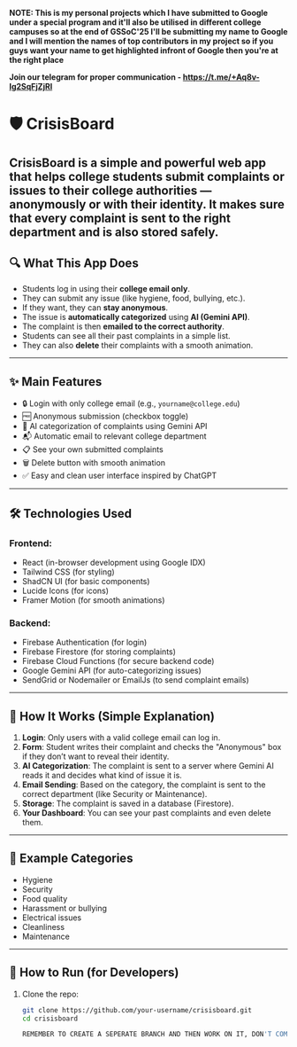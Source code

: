 **NOTE: This is my personal projects which I have submitted to Google under a special program and it'll also be utilised in different college campuses so at the end of GSSoC'25 I'll be submitting my name to Google and I will mention the names of top contributors in my project so if you guys want your name to get highlighted infront of Google then you're at the right place**

**Join our telegram for proper communication - https://t.me/+Aq8v-Ig2SqFjZjRl**


# 🛡️ CrisisBoard

CrisisBoard is a simple and powerful web app that helps college students submit complaints or issues to their college authorities — **anonymously or with their identity**. It makes sure that every complaint is sent to the right department and is also stored safely.
---

## 🔍 What This App Does

- Students log in using their **college email only**.
- They can submit any issue (like hygiene, food, bullying, etc.).
- If they want, they can **stay anonymous**.
- The issue is **automatically categorized** using **AI (Gemini API)**.
- The complaint is then **emailed to the correct authority**.
- Students can see all their past complaints in a simple list.
- They can also **delete** their complaints with a smooth animation.

---

## ✨ Main Features

- 🔒 Login with only college email (e.g., `yourname@college.edu`)
- 🆓 Anonymous submission (checkbox toggle)
- 🧠 AI categorization of complaints using Gemini API
- 📬 Automatic email to relevant college department
- 📋 See your own submitted complaints
- 🗑️ Delete button with smooth animation
- ✅ Easy and clean user interface inspired by ChatGPT

---

## 🛠️ Technologies Used

### Frontend:
- React (in-browser development using Google IDX)
- Tailwind CSS (for styling)
- ShadCN UI (for basic components)
- Lucide Icons (for icons)
- Framer Motion (for smooth animations)

### Backend:
- Firebase Authentication (for login)
- Firebase Firestore (for storing complaints)
- Firebase Cloud Functions (for secure backend code)
- Google Gemini API (for auto-categorizing issues)
- SendGrid or Nodemailer or EmailJs (to send complaint emails)

---

## 🧠 How It Works (Simple Explanation)

1. **Login**: Only users with a valid college email can log in.
2. **Form**: Student writes their complaint and checks the "Anonymous" box if they don’t want to reveal their identity.
3. **AI Categorization**: The complaint is sent to a server where Gemini AI reads it and decides what kind of issue it is.
4. **Email Sending**: Based on the category, the complaint is sent to the correct department (like Security or Maintenance).
5. **Storage**: The complaint is saved in a database (Firestore).
6. **Your Dashboard**: You can see your past complaints and even delete them.

---

## 🧪 Example Categories

- Hygiene
- Security
- Food quality
- Harassment or bullying
- Electrical issues
- Cleanliness
- Maintenance

---

## 🧾 How to Run (for Developers)

1. Clone the repo:
   ```bash
   git clone https://github.com/your-username/crisisboard.git
   cd crisisboard

   REMEMBER TO CREATE A SEPERATE BRANCH AND THEN WORK ON IT, DON'T COMMIT AND RAISE PR TO THE DEFAULT BRANCH
